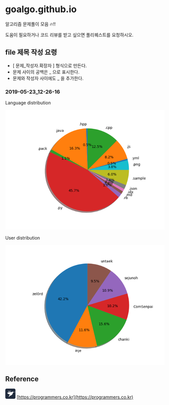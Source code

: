 # goalgo.github.io
알고리즘 문제풀이 모음 🔥!!
  
도움이 필요하거나 코드 리뷰를 받고 싶으면 풀리퀘스트를 요청하시오.

## file 제목 작성 요령
- [ 문제_작성자.확장자 ] 형식으로 만든다.
- 문제 사이의 공백은 _ 으로 표시한다.
- 문제와 작성자 사이에도 _ 을 추가한다.

### 2019-05-23_12-26-16
Language distribution

![](reference/lanuage_2019-05-23_12-26-16.png)

User distribution

![](reference/user_2019-05-23_12-26-16.png)

## Reference
![programmers](reference/programmers_ico.png)
[https://programmers.co.kr](https://programmers.co.kr)
